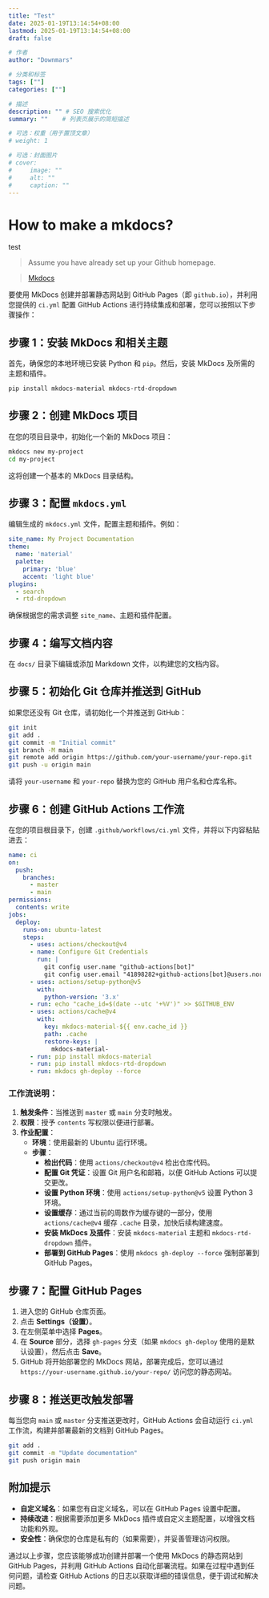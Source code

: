 ```yaml
---
title: "Test"
date: 2025-01-19T13:14:54+08:00
lastmod: 2025-01-19T13:14:54+08:00
draft: false

# 作者
author: "Downmars"

# 分类和标签
tags: [""]
categories: [""]

# 描述
description: "" # SEO 搜索优化
summary: ""    # 列表页展示的简短描述

# 可选：权重（用于置顶文章）
# weight: 1

# 可选：封面图片
# cover:
#     image: ""
#     alt: ""
#     caption: ""
---
```



# How to make a mkdocs?
test
> Assume you have already set up your Github homepage.


> [Mkdocs](https://www.mkdocs.org/)

要使用 MkDocs 创建并部署静态网站到 GitHub Pages（即 `github.io`），并利用您提供的 `ci.yml` 配置 GitHub Actions 进行持续集成和部署，您可以按照以下步骤操作：

## 步骤 1：安装 MkDocs 和相关主题

首先，确保您的本地环境已安装 Python 和 `pip`。然后，安装 MkDocs 及所需的主题和插件。

```bash
pip install mkdocs-material mkdocs-rtd-dropdown
```

## 步骤 2：创建 MkDocs 项目

在您的项目目录中，初始化一个新的 MkDocs 项目：

```bash
mkdocs new my-project
cd my-project
```

这将创建一个基本的 MkDocs 目录结构。

## 步骤 3：配置 `mkdocs.yml`

编辑生成的 `mkdocs.yml` 文件，配置主题和插件。例如：

```yaml
site_name: My Project Documentation
theme:
  name: 'material'
  palette:
    primary: 'blue'
    accent: 'light blue'
plugins:
  - search
  - rtd-dropdown
```

确保根据您的需求调整 `site_name`、主题和插件配置。

## 步骤 4：编写文档内容

在 `docs/` 目录下编辑或添加 Markdown 文件，以构建您的文档内容。

## 步骤 5：初始化 Git 仓库并推送到 GitHub

如果您还没有 Git 仓库，请初始化一个并推送到 GitHub：

```bash
git init
git add .
git commit -m "Initial commit"
git branch -M main
git remote add origin https://github.com/your-username/your-repo.git
git push -u origin main
```

请将 `your-username` 和 `your-repo` 替换为您的 GitHub 用户名和仓库名称。

## 步骤 6：创建 GitHub Actions 工作流

在您的项目根目录下，创建 `.github/workflows/ci.yml` 文件，并将以下内容粘贴进去：

```yaml
name: ci
on:
  push:
    branches:
      - master 
      - main
permissions:
  contents: write
jobs:
  deploy:
    runs-on: ubuntu-latest
    steps:
      - uses: actions/checkout@v4
      - name: Configure Git Credentials
        run: |
          git config user.name "github-actions[bot]"
          git config user.email "41898282+github-actions[bot]@users.noreply.github.com"
      - uses: actions/setup-python@v5
        with:
          python-version: '3.x'
      - run: echo "cache_id=$(date --utc '+%V')" >> $GITHUB_ENV 
      - uses: actions/cache@v4
        with:
          key: mkdocs-material-${{ env.cache_id }}
          path: .cache
          restore-keys: |
            mkdocs-material-
      - run: pip install mkdocs-material 
      - run: pip install mkdocs-rtd-dropdown
      - run: mkdocs gh-deploy --force
```

### 工作流说明：

1. **触发条件**：当推送到 `master` 或 `main` 分支时触发。
2. **权限**：授予 `contents` 写权限以便进行部署。
3. **作业配置**：
   - **环境**：使用最新的 Ubuntu 运行环境。
   - **步骤**：
     - **检出代码**：使用 `actions/checkout@v4` 检出仓库代码。
     - **配置 Git 凭证**：设置 Git 用户名和邮箱，以便 GitHub Actions 可以提交更改。
     - **设置 Python 环境**：使用 `actions/setup-python@v5` 设置 Python 3 环境。
     - **设置缓存**：通过当前的周数作为缓存键的一部分，使用 `actions/cache@v4` 缓存 `.cache` 目录，加快后续构建速度。
     - **安装 MkDocs 及插件**：安装 `mkdocs-material` 主题和 `mkdocs-rtd-dropdown` 插件。
     - **部署到 GitHub Pages**：使用 `mkdocs gh-deploy --force` 强制部署到 GitHub Pages。

## 步骤 7：配置 GitHub Pages

1. 进入您的 GitHub 仓库页面。
2. 点击 **Settings（设置）**。
3. 在左侧菜单中选择 **Pages**。
4. 在 **Source** 部分，选择 `gh-pages` 分支（如果 `mkdocs gh-deploy` 使用的是默认设置），然后点击 **Save**。
5. GitHub 将开始部署您的 MkDocs 网站，部署完成后，您可以通过 `https://your-username.github.io/your-repo/` 访问您的静态网站。

## 步骤 8：推送更改触发部署

每当您向 `main` 或 `master` 分支推送更改时，GitHub Actions 会自动运行 `ci.yml` 工作流，构建并部署最新的文档到 GitHub Pages。

```bash
git add .
git commit -m "Update documentation"
git push origin main
```

## 附加提示

- **自定义域名**：如果您有自定义域名，可以在 GitHub Pages 设置中配置。
- **持续改进**：根据需要添加更多 MkDocs 插件或自定义主题配置，以增强文档功能和外观。
- **安全性**：确保您的仓库是私有的（如果需要），并妥善管理访问权限。

通过以上步骤，您应该能够成功创建并部署一个使用 MkDocs 的静态网站到 GitHub Pages，并利用 GitHub Actions 自动化部署流程。如果在过程中遇到任何问题，请检查 GitHub Actions 的日志以获取详细的错误信息，便于调试和解决问题。
